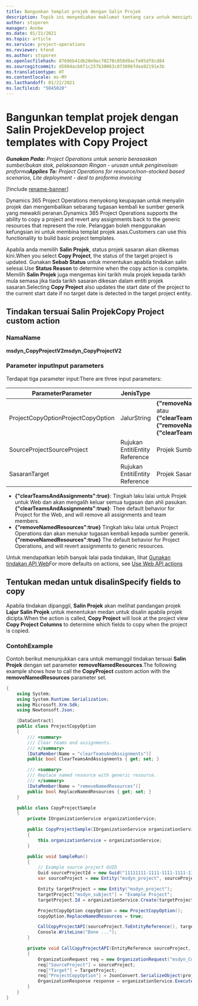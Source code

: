 ```yaml
---
title: Bangunkan templat projek dengan Salin Projek
description: Topik ini menyediakan maklumat tentang cara untuk mencipta templat projek menggunakan tindakan tersuai Salin Projek.
author: stsporen
manager: Annbe
ms.date: 01/21/2021
ms.topic: article
ms.service: project-operations
ms.reviewer: kfend
ms.author: stsporen
ms.openlocfilehash: 87696b41db20e9ec70270c850d9acfe05df8cd84
ms.sourcegitcommit: d5004acb6f1c257b30063c873896fdea92191e3b
ms.translationtype: HT
ms.contentlocale: ms-MY
ms.lasthandoff: 01/22/2021
ms.locfileid: "5045020"
---
```

# <a name="develop-project-templates-with-copy-project"></a><span data-ttu-id="9d739-103">Bangunkan templat projek dengan Salin Projek</span><span class="sxs-lookup"><span data-stu-id="9d739-103">Develop project templates with Copy Project</span></span>

<span data-ttu-id="9d739-104">_**Gunakan Pada:** Project Operations untuk senario berasaskan sumber/bukan stok, pelaksanaan Ringan - urusan untuk penginvoisan proforma_</span><span class="sxs-lookup"><span data-stu-id="9d739-104">_**Applies To:** Project Operations for resource/non-stocked based scenarios, Lite deployment - deal to proforma invoicing_</span></span>

[!include [rename-banner](~/includes/cc-data-platform-banner.md)]

<span data-ttu-id="9d739-105">Dynamics 365 Project Operations menyokong keupayaan untuk menyalin projek dan mengembalikan sebarang tugasan kembali ke sumber generik yang mewakili peranan.</span><span class="sxs-lookup"><span data-stu-id="9d739-105">Dynamics 365 Project Operations supports the ability to copy a project and revert any assignments back to the generic resources that represent the role.</span></span> <span data-ttu-id="9d739-106">Pelanggan boleh menggunakan kefungsian ini untuk membina templat projek asas.</span><span class="sxs-lookup"><span data-stu-id="9d739-106">Customers can use this functionality to build basic project templates.</span></span>

<span data-ttu-id="9d739-107">Apabila anda memilih **Salin Projek**, status projek sasaran akan dikemas kini.</span><span class="sxs-lookup"><span data-stu-id="9d739-107">When you select **Copy Project**, the status of the target project is updated.</span></span> <span data-ttu-id="9d739-108">Gunakan **Sebab Status** untuk menentukan apabila tindakan salin selesai.</span><span class="sxs-lookup"><span data-stu-id="9d739-108">Use **Status Reason** to determine when the copy action is complete.</span></span> <span data-ttu-id="9d739-109">Memilih **Salin Projek** juga mengemas kini tarikh mula projek kepada tarikh mula semasa jika tiada tarikh sasaran dikesan dalam entiti projek sasaran.</span><span class="sxs-lookup"><span data-stu-id="9d739-109">Selecting **Copy Project** also updates the start date of the project to the current start date if no target date is detected in the target project entity.</span></span>

## <a name="copy-project-custom-action"></a><span data-ttu-id="9d739-110">Tindakan tersuai Salin Projek</span><span class="sxs-lookup"><span data-stu-id="9d739-110">Copy Project custom action</span></span> 

### <a name="name"></a><span data-ttu-id="9d739-111">Nama</span><span class="sxs-lookup"><span data-stu-id="9d739-111">Name</span></span> 

<span data-ttu-id="9d739-112">**msdyn_CopyProjectV2**</span><span class="sxs-lookup"><span data-stu-id="9d739-112">**msdyn_CopyProjectV2**</span></span>

### <a name="input-parameters"></a><span data-ttu-id="9d739-113">Parameter input</span><span class="sxs-lookup"><span data-stu-id="9d739-113">Input parameters</span></span>
<span data-ttu-id="9d739-114">Terdapat tiga parameter input:</span><span class="sxs-lookup"><span data-stu-id="9d739-114">There are three input parameters:</span></span>

| <span data-ttu-id="9d739-115">Parameter</span><span class="sxs-lookup"><span data-stu-id="9d739-115">Parameter</span></span>          | <span data-ttu-id="9d739-116">Jenis</span><span class="sxs-lookup"><span data-stu-id="9d739-116">Type</span></span>   | <span data-ttu-id="9d739-117">Nilai</span><span class="sxs-lookup"><span data-stu-id="9d739-117">Values</span></span>                                                   | 
|--------------------|--------|----------------------------------------------------------|
| <span data-ttu-id="9d739-118">ProjectCopyOption</span><span class="sxs-lookup"><span data-stu-id="9d739-118">ProjectCopyOption</span></span>  | <span data-ttu-id="9d739-119">Jalur</span><span class="sxs-lookup"><span data-stu-id="9d739-119">String</span></span> | <span data-ttu-id="9d739-120">**{"removeNamedResources":true}** atau **{"clearTeamsAndAssignments":true}**</span><span class="sxs-lookup"><span data-stu-id="9d739-120">**{"removeNamedResources":true}** or **{"clearTeamsAndAssignments":true}**</span></span> |
| <span data-ttu-id="9d739-121">SourceProject</span><span class="sxs-lookup"><span data-stu-id="9d739-121">SourceProject</span></span>      | <span data-ttu-id="9d739-122">Rujukan Entiti</span><span class="sxs-lookup"><span data-stu-id="9d739-122">Entity Reference</span></span> | <span data-ttu-id="9d739-123">Projek Sumber</span><span class="sxs-lookup"><span data-stu-id="9d739-123">Source Project</span></span> |
| <span data-ttu-id="9d739-124">Sasaran</span><span class="sxs-lookup"><span data-stu-id="9d739-124">Target</span></span>             | <span data-ttu-id="9d739-125">Rujukan Entiti</span><span class="sxs-lookup"><span data-stu-id="9d739-125">Entity Reference</span></span> | <span data-ttu-id="9d739-126">Projek Sasaran</span><span class="sxs-lookup"><span data-stu-id="9d739-126">Target Project</span></span> |


- <span data-ttu-id="9d739-127">**{"clearTeamsAndAssignments":true}**: Tingkah laku lalai untuk Projek untuk Web dan akan mengalih keluar semua tugasan dan ahli pasukan.</span><span class="sxs-lookup"><span data-stu-id="9d739-127">**{"clearTeamsAndAssignments":true}**: Thee default behavior for Project for the Web, and will remove all assignments and team members.</span></span>
- <span data-ttu-id="9d739-128">**{"removeNamedResources":true}** Tingkah laku lalai untuk Project Operations dan akan menukar tugasan kembali kepada sumber generik.</span><span class="sxs-lookup"><span data-stu-id="9d739-128">**{"removeNamedResources":true}** The default behavior for Project Operations, and will revert assignments to generic resources.</span></span>

<span data-ttu-id="9d739-129">Untuk mendapatkan lebih banyak lalai pada tindakan, lihat [Gunakan tindakan API Web](https://docs.microsoft.com/powerapps/developer/common-data-service/webapi/use-web-api-actions)</span><span class="sxs-lookup"><span data-stu-id="9d739-129">For more defaults on actions, see [Use Web API actions](https://docs.microsoft.com/powerapps/developer/common-data-service/webapi/use-web-api-actions)</span></span>

## <a name="specify-fields-to-copy"></a><span data-ttu-id="9d739-130">Tentukan medan untuk disalin</span><span class="sxs-lookup"><span data-stu-id="9d739-130">Specify fields to copy</span></span> 
<span data-ttu-id="9d739-131">Apabila tindakan dipanggil, **Salin Projek** akan melihat pandangan projek **Lajur Salin Projek** untuk menentukan medan untuk disalin apabila projek dicipta.</span><span class="sxs-lookup"><span data-stu-id="9d739-131">When the action is called, **Copy Project** will look at the project view **Copy Project Columns** to determine which fields to copy when the project is copied.</span></span>


### <a name="example"></a><span data-ttu-id="9d739-132">Contoh</span><span class="sxs-lookup"><span data-stu-id="9d739-132">Example</span></span>
<span data-ttu-id="9d739-133">Contoh berikut menunjukkan cara untuk memanggil tindakan tersuai **Salin Projek** dengan set parameter **removeNamedResources**.</span><span class="sxs-lookup"><span data-stu-id="9d739-133">The following example shows how to call the **CopyProject** custom action with the **removeNamedResources** parameter set.</span></span>
```C#
{
    using System;
    using System.Runtime.Serialization;
    using Microsoft.Xrm.Sdk;
    using Newtonsoft.Json;

    [DataContract]
    public class ProjectCopyOption
    {
        /// <summary>
        /// Clear teams and assignments.
        /// </summary>
        [DataMember(Name = "clearTeamsAndAssignments")]
        public bool ClearTeamsAndAssignments { get; set; }

        /// <summary>
        /// Replace named resource with generic resource.
        /// </summary>
        [DataMember(Name = "removeNamedResources")]
        public bool ReplaceNamedResources { get; set; }
    }

    public class CopyProjectSample
    {
        private IOrganizationService organizationService;

        public CopyProjectSample(IOrganizationService organizationService)
        {
            this.organizationService = organizationService;
        }

        public void SampleRun()
        {
            // Example source project GUID
            Guid sourceProjectId = new Guid("11111111-1111-1111-1111-111111111111");
            var sourceProject = new Entity("msdyn_project", sourceProjectId);

            Entity targetProject = new Entity("msdyn_project");
            targetProject["msdyn_subject"] = "Example Project";
            targetProject.Id = organizationService.Create(targetProject);

            ProjectCopyOption copyOption = new ProjectCopyOption();
            copyOption.ReplaceNamedResources = true;

            CallCopyProjectAPI(sourceProject.ToEntityReference(), targetProject.ToEntityReference(), copyOption);
            Console.WriteLine("Done ...");
        }

        private void CallCopyProjectAPI(EntityReference sourceProject, EntityReference TargetProject, ProjectCopyOption projectCopyOption)
        {
            OrganizationRequest req = new OrganizationRequest("msdyn_CopyProjectV2");
            req["SourceProject"] = sourceProject;
            req["Target"] = TargetProject;
            req["ProjectCopyOption"] = JsonConvert.SerializeObject(projectCopyOption);
            OrganizationResponse response = organizationService.Execute(req);
        }
    }
}
```
